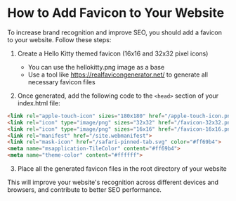# How to Add Favicon to Your Website

To increase brand recognition and improve SEO, you should add a favicon to your website. Follow these steps:

1. Create a Hello Kitty themed favicon (16x16 and 32x32 pixel icons)
   - You can use the hellokitty.png image as a base
   - Use a tool like https://realfavicongenerator.net/ to generate all necessary favicon files

2. Once generated, add the following code to the `<head>` section of your index.html file:

```html
<link rel="apple-touch-icon" sizes="180x180" href="/apple-touch-icon.png">
<link rel="icon" type="image/png" sizes="32x32" href="/favicon-32x32.png">
<link rel="icon" type="image/png" sizes="16x16" href="/favicon-16x16.png">
<link rel="manifest" href="/site.webmanifest">
<link rel="mask-icon" href="/safari-pinned-tab.svg" color="#ff69b4">
<meta name="msapplication-TileColor" content="#ff69b4">
<meta name="theme-color" content="#ffffff">
```

3. Place all the generated favicon files in the root directory of your website

This will improve your website's recognition across different devices and browsers, and contribute to better SEO performance.
